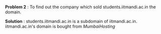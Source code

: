 **Problem 2** : To find out the company which sold students.iitmandi.ac.in the domain.

**Solution** :
students.iitmandi.ac.in is a subdomain of iitmandi.ac.in.</br>
iitmandi.ac.in's domain is bought from *MumbaiHosting*

